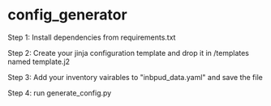 # config_generator

Step 1:
Install dependencies from requirements.txt

Step 2:
Create your jinja configuration template and drop it in /templates named template.j2

Step 3:
Add your inventory vairables to "inbpud_data.yaml" and save the file

Step 4:
run generate_config.py